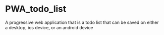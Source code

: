 # PWA_todo_list
A progressive web application that is a todo list that can be saved on either a desktop, ios device, or an android device
